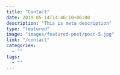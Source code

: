 ```yaml
---
title: "Contact"
date: 2019-05-14T14:46:10+06:00
description: "This is meta description"
type: "featured"
image: "images/featured-post/post-5.jpg"
link: "/contact"
categories:
  - ""
tags:
  - ""
---
```

